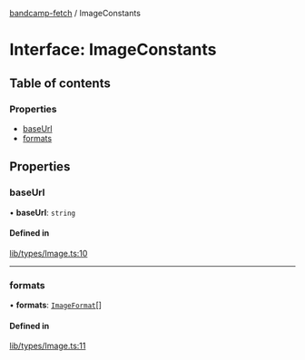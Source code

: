 [bandcamp-fetch](../README.md) / ImageConstants

# Interface: ImageConstants

## Table of contents

### Properties

- [baseUrl](ImageConstants.md#baseurl)
- [formats](ImageConstants.md#formats)

## Properties

### baseUrl

• **baseUrl**: `string`

#### Defined in

[lib/types/Image.ts:10](https://github.com/patrickkfkan/bandcamp-fetch/blob/7bb1899/src/lib/types/Image.ts#L10)

___

### formats

• **formats**: [`ImageFormat`](ImageFormat.md)[]

#### Defined in

[lib/types/Image.ts:11](https://github.com/patrickkfkan/bandcamp-fetch/blob/7bb1899/src/lib/types/Image.ts#L11)
